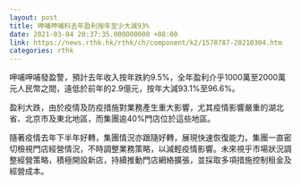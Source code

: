 ```yaml
---
layout: post
title: 呷哺呷哺料去年盈利按年至少大減93%
date: 2021-03-04 20:37:35.000000000 +08:00
link: https://news.rthk.hk/rthk/ch/component/k2/1578787-20210304.htm
categories: rthk
---
```


呷哺呷哺發盈警，預計去年收入按年跌約9.5%，全年盈利介乎1000萬至2000萬元人民幣之間，遠低於前年的2.9億元，按年大減93.1%至96.6%。

盈利大跌，由於疫情及防疫措施對業務產生重大影響，尤其疫情影響嚴重的湖北省、北京市及東北地區，而集團逾40%門店位於這些地區。

隨著疫情去年下半年好轉，集團情況亦跟隨好轉，展現快速恢復能力。集團一直密切檢視門店經營情況，不時調整業務策略，以減輕疫情影響。未來視乎市場狀況調整經營策略，積極開設新店，持續推動門店網絡擴張，並採取多項措施控制租金及經營成本。
